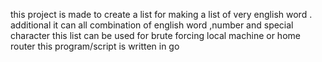 this project is made to create a list for making a list of very english word .
additional it can all combination of english word ,number and special character
this list can be used for brute forcing local machine or home router
this program/script is written in go

